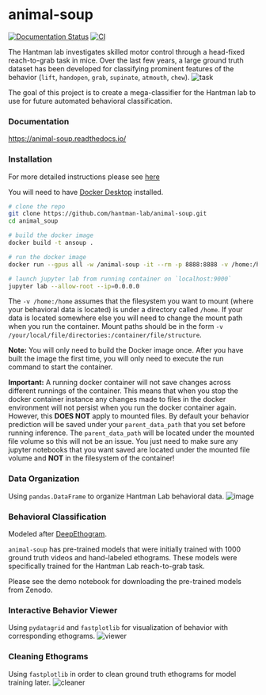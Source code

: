 # animal-soup
[![Documentation Status](https://readthedocs.org/projects/animal-soup/badge/?version=latest)](https://animal-soup.readthedocs.io/en/latest/?badge=latest) [![CI](https://github.com/hantman-lab/animal-soup/actions/workflows/ci.yml/badge.svg)](https://github.com/hantman-lab/animal-soup/actions/workflows/ci.yml)

The Hantman lab investigates skilled motor control through a head-fixed reach-to-grab task in mice. Over the last few years, a large ground truth dataset has been developed for classifying prominent features of the behavior (`lift`, `handopen`, `grab`, `supinate`, `atmouth`, `chew`). 
![task](https://github.com/hantman-lab/animal-soup/assets/69729525/1aa59e8f-49ea-4d0e-8363-43c483734a95)

The goal of this project is to create a mega-classifier for the Hantman lab to use for future automated behavioral classification.

### Documentation

https://animal-soup.readthedocs.io/

### Installation

For more detailed instructions please see [here](https://animal-soup.readthedocs.io/en/latest/installation.html)

You will need to have [Docker Desktop](https://docs.docker.com/desktop/) installed.

```bash
# clone the repo
git clone https://github.com/hantman-lab/animal-soup.git
cd animal_soup

# build the docker image
docker build -t ansoup .

# run the docker image
docker run --gpus all -w /animal-soup -it --rm -p 8888:8888 -v /home:/home ansoup

# launch jupyter lab from running container on `localhost:9000`
jupyter lab --allow-root --ip=0.0.0.0
```

The `-v /home:/home` assumes that the filesystem you want to mount (where your behavioral data is located) is under 
a directory called `/home`. If your data is located somewhere else you will need to change the mount path when you run the container. 
Mount paths should be in the form `-v /your/local/file/directories:/container/file/structure`.

**Note:** You will only need to build the Docker image once. After you have built the image the first time, you will only need to execute the run command to start the container.

**Important:** A running docker container will not save changes across different runnings of the container. This means that when you stop the docker container instance any changes made to files in the docker environment will not persist when you run the docker container again. However, this **DOES NOT** apply to mounted files. By default your behavior prediction will be saved under your `parent_data_path` that you set before running inference. The `parent_data_path` will be located under the mounted file volume so this will not be an issue. You just need to make sure any jupyter notebooks that you want saved are located under the mounted file volume and **NOT** in the filesystem of the container!

### Data Organization 
Using `pandas.DataFrame` to organize Hantman Lab behavioral data.
![image](https://github.com/hantman-lab/animal-soup/assets/69729525/a3d979f2-9abb-4852-808e-0341b66767cc)

### Behavioral Classification 
Modeled after [DeepEthogram](https://github.com/jbohnslav/deepethogram). 

`animal-soup` has pre-trained models that were initially trained with 1000 ground truth videos and hand-labeled ethograms.
These models were specifically trained for the Hantman Lab reach-to-grab task. 

Please see the demo notebook for downloading the pre-trained models from Zenodo. 

### Interactive Behavior Viewer
Using `pydatagrid` and `fastplotlib` for visualization of behavior with corresponding ethograms.
![viewer](https://github.com/hantman-lab/animal-soup/assets/69729525/55736ffe-303d-4415-b3f1-446c236cc2ba)

### Cleaning Ethograms
Using `fastplotlib` in order to clean ground truth ethograms for model training later.
![cleaner](https://github.com/hantman-lab/animal-soup/assets/69729525/67be413f-a63a-4ee4-8cb7-dd36b3dcaaa9)
  
